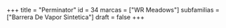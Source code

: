 +++
title = "Perminator"
id = 34
marcas = ["WR Meadows"]
subfamilias = ["Barrera De Vapor Sintetica"]
draft = false
+++

<!--more-->